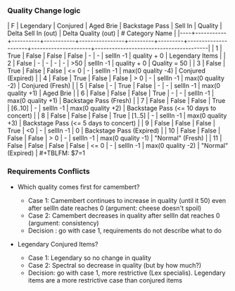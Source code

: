 
### Quality Change logic
|  F | Legendary | Conjured | Aged Brie | Backstage Pass | Sell In | Quality | Delta Sell In (out) | Delta Quality (out) | # Category Name                        |
|----+-----------+----------+-----------+----------------+---------+---------+---------------------+---------------------+----------------------------------------|
|  1 | True      | False    | False     | False          | -       | -       | sellIn  -1          | quality + 0         | Legendary Items                        |
|  2 | False     | -        | -         | -              | -       | >50     | sellIn  -1          | quality + 0         | Quality = 50                           |
|  3 | False     | True     | False     | False          | <= 0    | -       | sellIn  -1          | max(0 quality -4)   | Conjured (Expired)                     |
|  4 | False     | True     | False     | False          | > 0     | -       | sellIn  -1          | max(0 quality -2)   | Conjured (Fresh)                       |
|  5 | False     | -        | True      | False          | -       | -       | sellIn  -1          | max(0 quality +1)   | Aged Brie                              |
|  6 | False     | False    | False     | True           | -       | -       | sellIn  -1          | max(0 quality +1)   | Backstage Pass (Fresh)                 |
|  7 | False     | False    | False     | True           | [6..10] | -       | sellIn  -1          | max(0 quality +2)   | Backstage Pass (<= 10 days to concert) |
|  8 | False     | False    | False     | True           | [1..5]  | -       | sellIn  -1          | max(0 quality +3)   | Backstage Pass (<= 5 days to concert)  |
|  9 | False     | False    | False     | True           | <0      | -       | sellIn  -1          | 0                   | Backstage Pass (Expired)               |
| 10 | False     | False    | False     | False          | > 0     | -       | sellIn  -1          | max(0 quality -1)   | "Normal" (Fresh)                       |
| 11 | False     | False    | False     | False          | <= 0    | -       | sellIn  -1          | max(0 quality -2)   | "Normal" (Expired)                     |
#+TBLFM: $7=1



### Requirements Conflicts

- Which quality comes first for camembert?
  	- Case 1: Camembert continues to increase in quality (until it 50) even after sellIn date reaches 0 (argument: cheese doesn't spoil)
  	- Case 2: Camembert decreases in quality after sellIn dat reaches 0 (argument: consistency)
  	- Decision : go with case 1, requirements do not describe what to do

- Legendary Conjured Items?
  - Case 1: Legendary so no change in quality
  - Case 2: Spectral so decrease in quality (but by how much?)
  - Decision: go with case 1, more restrictive (Lex specialis). Legendary items are a more restrictive case than conjured items
